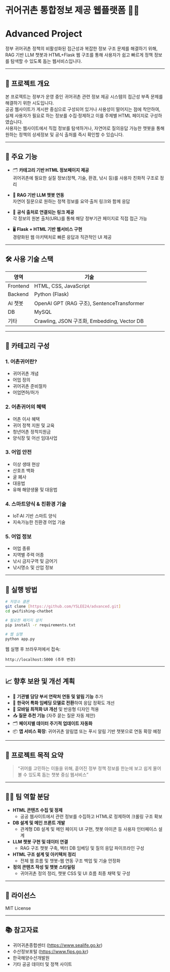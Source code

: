 # 귀어귀촌 통합정보 제공 웹플랫폼 🌊💬
# Advanced Project

정부 귀어귀촌 정책의 비활성화된 접근성과 복잡한 정보 구조 문제를 해결하기 위해, RAG 기반 LLM 챗봇과 HTML+Flask 웹 구조를 통해 사용자가 쉽고 빠르게 정책 정보를 탐색할 수 있도록 돕는 웹서비스입니다.

---

## 📌 프로젝트 개요

본 프로젝트는 정부가 운영 중인 귀어귀촌 관련 정보 제공 시스템의 접근성 부족 문제를 해결하기 위한 시도입니다.  
공공 웹사이트가 게시판 중심으로 구성되어 있거나 사용성이 떨어지는 점에 착안하여, 실제 사용자가 필요로 하는 정보를 수집·정제하고 이를 주제별 HTML 페이지로 구성하였습니다.  
사용자는 웹사이트에서 직접 정보를 탐색하거나, 자연어로 질의응답 가능한 챗봇을 통해 원하는 정책의 상세정보 및 공식 출처를 즉시 확인할 수 있습니다.

---

## 🎯 주요 기능

- 🗂️ **카테고리 기반 HTML 정보페이지 제공**  
  귀어귀촌에 필요한 실질 정보(정책, 기술, 환경, 낚시 등)를 사용자 친화적 구조로 정리

- 💬 **RAG 기반 LLM 챗봇 연동**  
  자연어 질문으로 원하는 정책 정보를 요약·출처 링크와 함께 응답

- 🔗 **공식 출처로 연결되는 링크 제공**  
  각 정보의 원본 출처(URL)를 통해 해당 정부기관 페이지로 직접 접근 가능

- 🖥️ **Flask + HTML 기반 웹서비스 구현**  
  경량화된 웹 아키텍처로 빠른 응답과 직관적인 UI 제공

---

## 🛠️ 사용 기술 스택

| 영역 | 기술 |
|------|------|
| Frontend | HTML, CSS, JavaScript |
| Backend | Python (Flask) |
| AI 챗봇 | OpenAI GPT (RAG 구조), SentenceTransformer |
| DB | MySQL |
| 기타 | Crawling, JSON 구조화, Embedding, Vector DB |

---

## 📁 카테고리 구성

### 1. 어촌귀어란?
- 귀어귀촌 개념
- 어업 정의
- 귀어귀촌 준비절차
- 어업면허/허가

### 2. 어촌귀어의 혜택
- 어촌 이사 혜택
- 귀어 정책 지원 및 교육
- 청년어촌 정착지원금
- 양식장 및 어선 임대사업

### 3. 어업 안전
- 이상 생태 현상
- 산호초 백화
- 굴 폐사
- 대응법
- 유해 해양생물 및 대응법

### 4. 스마트양식 & 친환경 기술
- IoT·AI 기반 스마트 양식
- 지속가능한 친환경 어업 기술

### 5. 어업 정보
- 어업 종류
- 지역별 주력 어종
- 낚시 금지구역 및 금어기
- 낚시명소 및 산업 정보

---

## 🔧 실행 방법

```bash
# 저장소 클론
git clone [https://github.com/YSLEE24/advanced.git]
cd gwifishing-chatbot

# 필요한 패키지 설치
pip install -r requirements.txt

# 웹 실행
python app.py
```

웹 실행 후 브라우저에서 접속:
```
http://localhost:5000 (추후 변경)
```

---

## 📈 향후 보완 및 개선 계획

- 🔄 **기관별 담당 부서 연락처 연동 및 알림 기능** 추가
- 🧠 **한국어 특화 임베딩 모델로 전환**하여 응답 정확도 개선
- 📱 **모바일 최적화 UI 개선** 및 반응형 디자인 적용
- 📤 **질문 추천 기능** (자주 묻는 질문 자동 제안)
- 🗂️ **페이지별 데이터 주기적 업데이트 자동화**
- 📦 **앱 서비스 확장**: 귀어귀촌 알림앱 또는 푸시 알림 기반 챗봇으로 연동 확장 예정

---

## 🙋 프로젝트 목적 요약

> “귀어를 고민하는 이들을 위해, 흩어진 정부 정책 정보를 한눈에 보고 쉽게 물어볼 수 있도록 돕는 챗봇 중심 웹서비스”

---

## 🧑‍💻 팀 역할 분담

- **HTML 콘텐츠 수집 및 정제**  
  - 공공 웹사이트에서 관련 정보를 수집하고 HTML로 정제하여 크롤링 구조 확보
- **DB 설계 및 메인 프론트 개발**  
  - 관계형 DB 설계 및 메인 페이지 UI 구현, 챗봇 아이콘 등 사용자 인터페이스 설계
- **LLM 챗봇 구현 및 데이터 연결**  
  - RAG 구조 챗봇 구축, 벡터 DB 임베딩 및 질의 응답 파이프라인 구성
- **HTML 구조 설계 및 아키텍처 정리**  
  - 전체 웹 흐름 및 챗봇-웹 연동 구조 백업 및 기술 안정화
- **정의 콘텐츠 작성 및 챗봇 스타일링**  
  - 귀어귀촌 정의 정리, 챗봇 CSS 및 UI 흐름 최종 채택 및 구성

---

## 📄 라이선스

MIT License

---

## 📚 참고자료

- 귀어귀촌종합센터 (https://www.sealife.go.kr)
- 수산정보포털 (https://www.fips.go.kr)
- 한국해양수산개발원
- 기타 공공 데이터 및 정책 사이트
